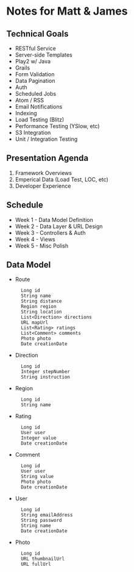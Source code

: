 Notes for Matt & James
======================

Technical Goals
---------------

* RESTful Service
* Server-side Templates
* Play2 w/ Java
* Grails
* Form Validation
* Data Pagination
* Auth
* Scheduled Jobs
* Atom / RSS
* Email Notifications
* Indexing
* Load Testing (Blitz)
* Performance Testing (YSlow, etc)
* S3 Integration
* Unit / Integration Testing


Presentation Agenda
-------------------

1. Framework Overviews
2. Emperical Data (Load Test, LOC, etc)
3. Developer Experience


Schedule
--------

* Week 1 - Data Model Definition
* Week 2 - Data Layer & URL Design
* Week 3 - Controllers & Auth
* Week 4 - Views
* Week 5 - Misc Polish


Data Model
----------

* Route

        Long id
        String name
        String distance
        Region region
        String location
        List<Direction> directions
        URL mapUrl
        List<Rating> ratings
        List<Comment> comments
        Photo photo
        Date creationDate

* Direction

        Long id
        Integer stepNumber
        String instruction

* Region

        Long id
        String name

* Rating

        Long id
        User user
        Integer value
        Date creationDate

* Comment

        Long id
        User user
        String value
        Photo photo
        Date creationDate

* User

        Long id
        String emailAddress
        String password
        String name
        Date creationDate

* Photo

        Long id
        URL thumbnailUrl
        URL fullUrl